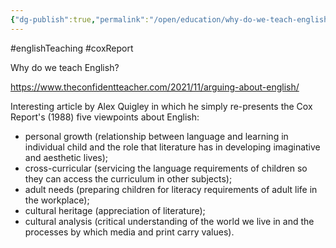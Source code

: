 ```yaml
---
{"dg-publish":true,"permalink":"/open/education/why-do-we-teach-english/"}
---
```



#englishTeaching 
#coxReport

Why do we teach English?

https://www.theconfidentteacher.com/2021/11/arguing-about-english/

Interesting article by Alex Quigley in which he simply re-presents the Cox Report's (1988) five viewpoints about English:

- personal growth (relationship between language and learning in individual child and the role that literature has in developing imaginative and aesthetic lives);
- cross-curricular (servicing the language requirements of children so they can access the curriculum in other subjects);
- adult needs (preparing children for literacy requirements of adult life in the workplace);
- cultural heritage (appreciation of literature);
- cultural analysis (critical understanding of the world we live in and the processes by which media and print carry values).



